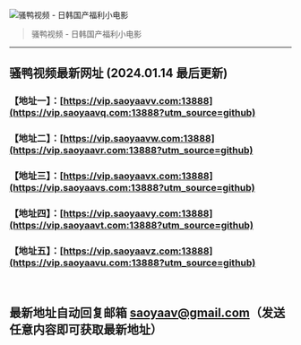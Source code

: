 ![骚鸭视频 - 日韩国产福利小电影](https://cdn.tjswzy.com/saoya/statics/img/logo.gif?v=20231205)
> 骚鸭视频 - 日韩国产福利小电影

---

## 骚鸭视频最新网址 (2024.01.14 最后更新)
### 【地址一】：[https://vip.saoyaavv.com:13888](https://vip.saoyaavq.com:13888?utm_source=github)
### 【地址二】：[https://vip.saoyaavw.com:13888](https://vip.saoyaavr.com:13888?utm_source=github)
### 【地址三】：[https://vip.saoyaavx.com:13888](https://vip.saoyaavs.com:13888?utm_source=github)
### 【地址四】：[https://vip.saoyaavy.com:13888](https://vip.saoyaavt.com:13888?utm_source=github)
### 【地址五】：[https://vip.saoyaavz.com:13888](https://vip.saoyaavu.com:13888?utm_source=github)
<br>

## 最新地址自动回复邮箱 [saoyaav@gmail.com](mailto:saoyaav@gmail.com)（发送任意内容即可获取最新地址）
